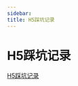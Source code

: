 ```yaml
---
sidebar:
title: H5踩坑记录
---
```

# H5踩坑记录






[H5踩坑记录](https://juejin.cn/post/7372396174249459750?utm_source=gold_browser_extension)
